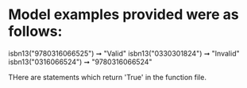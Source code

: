 # Model examples provided were as follows:

isbn13("9780316066525") ➞ "Valid"
isbn13("0330301824") ➞ "Invalid"
isbn13("0316066524") ➞ "9780316066524"

THere are statements which return 'True' in the function file.
